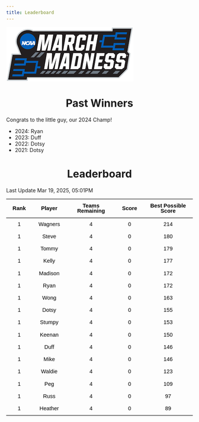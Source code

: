 ```yaml
---
title: Leaderboard
---
```


<link href="/rmarkdown-libs/tabwid/tabwid.css" rel="stylesheet" />
<script src="/rmarkdown-libs/tabwid/tabwid.js"></script>
<style type="text/css">
h1 {
  text-align: center;
}
</style>

![](march_madness_logo.png)

# Past Winners

Congrats to the little guy, our 2024 Champ!

- 2024: Ryan
- 2023: Duff
- 2022: Dotsy
- 2021: Dotsy

# Leaderboard

Last Update Mar 19, 2025, 05:01PM

<div class="tabwid"><style>.cl-47bd7df4{}.cl-47b80a90{font-family:'Helvetica';font-size:11pt;font-weight:bold;font-style:normal;text-decoration:none;color:rgba(0, 0, 0, 1.00);background-color:transparent;}.cl-47b80aa4{font-family:'Helvetica';font-size:11pt;font-weight:normal;font-style:normal;text-decoration:none;color:rgba(0, 0, 0, 1.00);background-color:transparent;}.cl-47bb507e{margin:0;text-align:center;border-bottom: 0 solid rgba(0, 0, 0, 1.00);border-top: 0 solid rgba(0, 0, 0, 1.00);border-left: 0 solid rgba(0, 0, 0, 1.00);border-right: 0 solid rgba(0, 0, 0, 1.00);padding-bottom:5pt;padding-top:5pt;padding-left:5pt;padding-right:5pt;line-height: 1;background-color:transparent;}.cl-47bb5b28{width:0.659in;background-color:transparent;vertical-align: middle;border-bottom: 1.5pt solid rgba(102, 102, 102, 1.00);border-top: 1.5pt solid rgba(102, 102, 102, 1.00);border-left: 0 solid rgba(0, 0, 0, 1.00);border-right: 0 solid rgba(0, 0, 0, 1.00);margin-bottom:0;margin-top:0;margin-left:0;margin-right:0;}.cl-47bb5b32{width:0.897in;background-color:transparent;vertical-align: middle;border-bottom: 1.5pt solid rgba(102, 102, 102, 1.00);border-top: 1.5pt solid rgba(102, 102, 102, 1.00);border-left: 0 solid rgba(0, 0, 0, 1.00);border-right: 0 solid rgba(0, 0, 0, 1.00);margin-bottom:0;margin-top:0;margin-left:0;margin-right:0;}.cl-47bb5b33{width:1.593in;background-color:transparent;vertical-align: middle;border-bottom: 1.5pt solid rgba(102, 102, 102, 1.00);border-top: 1.5pt solid rgba(102, 102, 102, 1.00);border-left: 0 solid rgba(0, 0, 0, 1.00);border-right: 0 solid rgba(0, 0, 0, 1.00);margin-bottom:0;margin-top:0;margin-left:0;margin-right:0;}.cl-47bb5b34{width:0.71in;background-color:transparent;vertical-align: middle;border-bottom: 1.5pt solid rgba(102, 102, 102, 1.00);border-top: 1.5pt solid rgba(102, 102, 102, 1.00);border-left: 0 solid rgba(0, 0, 0, 1.00);border-right: 0 solid rgba(0, 0, 0, 1.00);margin-bottom:0;margin-top:0;margin-left:0;margin-right:0;}.cl-47bb5b3c{width:1.754in;background-color:transparent;vertical-align: middle;border-bottom: 1.5pt solid rgba(102, 102, 102, 1.00);border-top: 1.5pt solid rgba(102, 102, 102, 1.00);border-left: 0 solid rgba(0, 0, 0, 1.00);border-right: 0 solid rgba(0, 0, 0, 1.00);margin-bottom:0;margin-top:0;margin-left:0;margin-right:0;}.cl-47bb5b3d{width:0.659in;background-color:transparent;vertical-align: middle;border-bottom: 0 solid rgba(0, 0, 0, 1.00);border-top: 0 solid rgba(0, 0, 0, 1.00);border-left: 0 solid rgba(0, 0, 0, 1.00);border-right: 0 solid rgba(0, 0, 0, 1.00);margin-bottom:0;margin-top:0;margin-left:0;margin-right:0;}.cl-47bb5b3e{width:0.897in;background-color:transparent;vertical-align: middle;border-bottom: 0 solid rgba(0, 0, 0, 1.00);border-top: 0 solid rgba(0, 0, 0, 1.00);border-left: 0 solid rgba(0, 0, 0, 1.00);border-right: 0 solid rgba(0, 0, 0, 1.00);margin-bottom:0;margin-top:0;margin-left:0;margin-right:0;}.cl-47bb5b46{width:1.593in;background-color:transparent;vertical-align: middle;border-bottom: 0 solid rgba(0, 0, 0, 1.00);border-top: 0 solid rgba(0, 0, 0, 1.00);border-left: 0 solid rgba(0, 0, 0, 1.00);border-right: 0 solid rgba(0, 0, 0, 1.00);margin-bottom:0;margin-top:0;margin-left:0;margin-right:0;}.cl-47bb5b47{width:0.71in;background-color:transparent;vertical-align: middle;border-bottom: 0 solid rgba(0, 0, 0, 1.00);border-top: 0 solid rgba(0, 0, 0, 1.00);border-left: 0 solid rgba(0, 0, 0, 1.00);border-right: 0 solid rgba(0, 0, 0, 1.00);margin-bottom:0;margin-top:0;margin-left:0;margin-right:0;}.cl-47bb5b50{width:1.754in;background-color:transparent;vertical-align: middle;border-bottom: 0 solid rgba(0, 0, 0, 1.00);border-top: 0 solid rgba(0, 0, 0, 1.00);border-left: 0 solid rgba(0, 0, 0, 1.00);border-right: 0 solid rgba(0, 0, 0, 1.00);margin-bottom:0;margin-top:0;margin-left:0;margin-right:0;}.cl-47bb5b51{width:0.659in;background-color:transparent;vertical-align: middle;border-bottom: 0 solid rgba(0, 0, 0, 1.00);border-top: 0 solid rgba(0, 0, 0, 1.00);border-left: 0 solid rgba(0, 0, 0, 1.00);border-right: 0 solid rgba(0, 0, 0, 1.00);margin-bottom:0;margin-top:0;margin-left:0;margin-right:0;}.cl-47bb5b5a{width:0.897in;background-color:transparent;vertical-align: middle;border-bottom: 0 solid rgba(0, 0, 0, 1.00);border-top: 0 solid rgba(0, 0, 0, 1.00);border-left: 0 solid rgba(0, 0, 0, 1.00);border-right: 0 solid rgba(0, 0, 0, 1.00);margin-bottom:0;margin-top:0;margin-left:0;margin-right:0;}.cl-47bb5b5b{width:1.593in;background-color:transparent;vertical-align: middle;border-bottom: 0 solid rgba(0, 0, 0, 1.00);border-top: 0 solid rgba(0, 0, 0, 1.00);border-left: 0 solid rgba(0, 0, 0, 1.00);border-right: 0 solid rgba(0, 0, 0, 1.00);margin-bottom:0;margin-top:0;margin-left:0;margin-right:0;}.cl-47bb5b64{width:0.71in;background-color:transparent;vertical-align: middle;border-bottom: 0 solid rgba(0, 0, 0, 1.00);border-top: 0 solid rgba(0, 0, 0, 1.00);border-left: 0 solid rgba(0, 0, 0, 1.00);border-right: 0 solid rgba(0, 0, 0, 1.00);margin-bottom:0;margin-top:0;margin-left:0;margin-right:0;}.cl-47bb5b65{width:1.754in;background-color:transparent;vertical-align: middle;border-bottom: 0 solid rgba(0, 0, 0, 1.00);border-top: 0 solid rgba(0, 0, 0, 1.00);border-left: 0 solid rgba(0, 0, 0, 1.00);border-right: 0 solid rgba(0, 0, 0, 1.00);margin-bottom:0;margin-top:0;margin-left:0;margin-right:0;}.cl-47bb5b66{width:0.659in;background-color:transparent;vertical-align: middle;border-bottom: 0 solid rgba(0, 0, 0, 1.00);border-top: 0 solid rgba(0, 0, 0, 1.00);border-left: 0 solid rgba(0, 0, 0, 1.00);border-right: 0 solid rgba(0, 0, 0, 1.00);margin-bottom:0;margin-top:0;margin-left:0;margin-right:0;}.cl-47bb5b67{width:0.897in;background-color:transparent;vertical-align: middle;border-bottom: 0 solid rgba(0, 0, 0, 1.00);border-top: 0 solid rgba(0, 0, 0, 1.00);border-left: 0 solid rgba(0, 0, 0, 1.00);border-right: 0 solid rgba(0, 0, 0, 1.00);margin-bottom:0;margin-top:0;margin-left:0;margin-right:0;}.cl-47bb5b6e{width:1.593in;background-color:transparent;vertical-align: middle;border-bottom: 0 solid rgba(0, 0, 0, 1.00);border-top: 0 solid rgba(0, 0, 0, 1.00);border-left: 0 solid rgba(0, 0, 0, 1.00);border-right: 0 solid rgba(0, 0, 0, 1.00);margin-bottom:0;margin-top:0;margin-left:0;margin-right:0;}.cl-47bb5b6f{width:0.71in;background-color:transparent;vertical-align: middle;border-bottom: 0 solid rgba(0, 0, 0, 1.00);border-top: 0 solid rgba(0, 0, 0, 1.00);border-left: 0 solid rgba(0, 0, 0, 1.00);border-right: 0 solid rgba(0, 0, 0, 1.00);margin-bottom:0;margin-top:0;margin-left:0;margin-right:0;}.cl-47bb5b78{width:1.754in;background-color:transparent;vertical-align: middle;border-bottom: 0 solid rgba(0, 0, 0, 1.00);border-top: 0 solid rgba(0, 0, 0, 1.00);border-left: 0 solid rgba(0, 0, 0, 1.00);border-right: 0 solid rgba(0, 0, 0, 1.00);margin-bottom:0;margin-top:0;margin-left:0;margin-right:0;}.cl-47bb5b79{width:0.659in;background-color:transparent;vertical-align: middle;border-bottom: 0 solid rgba(0, 0, 0, 1.00);border-top: 0 solid rgba(0, 0, 0, 1.00);border-left: 0 solid rgba(0, 0, 0, 1.00);border-right: 0 solid rgba(0, 0, 0, 1.00);margin-bottom:0;margin-top:0;margin-left:0;margin-right:0;}.cl-47bb5b7a{width:0.897in;background-color:transparent;vertical-align: middle;border-bottom: 0 solid rgba(0, 0, 0, 1.00);border-top: 0 solid rgba(0, 0, 0, 1.00);border-left: 0 solid rgba(0, 0, 0, 1.00);border-right: 0 solid rgba(0, 0, 0, 1.00);margin-bottom:0;margin-top:0;margin-left:0;margin-right:0;}.cl-47bb5b82{width:1.593in;background-color:transparent;vertical-align: middle;border-bottom: 0 solid rgba(0, 0, 0, 1.00);border-top: 0 solid rgba(0, 0, 0, 1.00);border-left: 0 solid rgba(0, 0, 0, 1.00);border-right: 0 solid rgba(0, 0, 0, 1.00);margin-bottom:0;margin-top:0;margin-left:0;margin-right:0;}.cl-47bb5b83{width:0.71in;background-color:transparent;vertical-align: middle;border-bottom: 0 solid rgba(0, 0, 0, 1.00);border-top: 0 solid rgba(0, 0, 0, 1.00);border-left: 0 solid rgba(0, 0, 0, 1.00);border-right: 0 solid rgba(0, 0, 0, 1.00);margin-bottom:0;margin-top:0;margin-left:0;margin-right:0;}.cl-47bb5b84{width:1.754in;background-color:transparent;vertical-align: middle;border-bottom: 0 solid rgba(0, 0, 0, 1.00);border-top: 0 solid rgba(0, 0, 0, 1.00);border-left: 0 solid rgba(0, 0, 0, 1.00);border-right: 0 solid rgba(0, 0, 0, 1.00);margin-bottom:0;margin-top:0;margin-left:0;margin-right:0;}.cl-47bb5b8c{width:0.659in;background-color:transparent;vertical-align: middle;border-bottom: 0 solid rgba(0, 0, 0, 1.00);border-top: 0 solid rgba(0, 0, 0, 1.00);border-left: 0 solid rgba(0, 0, 0, 1.00);border-right: 0 solid rgba(0, 0, 0, 1.00);margin-bottom:0;margin-top:0;margin-left:0;margin-right:0;}.cl-47bb5b8d{width:0.897in;background-color:transparent;vertical-align: middle;border-bottom: 0 solid rgba(0, 0, 0, 1.00);border-top: 0 solid rgba(0, 0, 0, 1.00);border-left: 0 solid rgba(0, 0, 0, 1.00);border-right: 0 solid rgba(0, 0, 0, 1.00);margin-bottom:0;margin-top:0;margin-left:0;margin-right:0;}.cl-47bb5b96{width:1.593in;background-color:transparent;vertical-align: middle;border-bottom: 0 solid rgba(0, 0, 0, 1.00);border-top: 0 solid rgba(0, 0, 0, 1.00);border-left: 0 solid rgba(0, 0, 0, 1.00);border-right: 0 solid rgba(0, 0, 0, 1.00);margin-bottom:0;margin-top:0;margin-left:0;margin-right:0;}.cl-47bb5b97{width:0.71in;background-color:transparent;vertical-align: middle;border-bottom: 0 solid rgba(0, 0, 0, 1.00);border-top: 0 solid rgba(0, 0, 0, 1.00);border-left: 0 solid rgba(0, 0, 0, 1.00);border-right: 0 solid rgba(0, 0, 0, 1.00);margin-bottom:0;margin-top:0;margin-left:0;margin-right:0;}.cl-47bb5b98{width:1.754in;background-color:transparent;vertical-align: middle;border-bottom: 0 solid rgba(0, 0, 0, 1.00);border-top: 0 solid rgba(0, 0, 0, 1.00);border-left: 0 solid rgba(0, 0, 0, 1.00);border-right: 0 solid rgba(0, 0, 0, 1.00);margin-bottom:0;margin-top:0;margin-left:0;margin-right:0;}.cl-47bb5ba0{width:0.659in;background-color:transparent;vertical-align: middle;border-bottom: 0 solid rgba(0, 0, 0, 1.00);border-top: 0 solid rgba(0, 0, 0, 1.00);border-left: 0 solid rgba(0, 0, 0, 1.00);border-right: 0 solid rgba(0, 0, 0, 1.00);margin-bottom:0;margin-top:0;margin-left:0;margin-right:0;}.cl-47bb5ba1{width:0.897in;background-color:transparent;vertical-align: middle;border-bottom: 0 solid rgba(0, 0, 0, 1.00);border-top: 0 solid rgba(0, 0, 0, 1.00);border-left: 0 solid rgba(0, 0, 0, 1.00);border-right: 0 solid rgba(0, 0, 0, 1.00);margin-bottom:0;margin-top:0;margin-left:0;margin-right:0;}.cl-47bb5baa{width:1.593in;background-color:transparent;vertical-align: middle;border-bottom: 0 solid rgba(0, 0, 0, 1.00);border-top: 0 solid rgba(0, 0, 0, 1.00);border-left: 0 solid rgba(0, 0, 0, 1.00);border-right: 0 solid rgba(0, 0, 0, 1.00);margin-bottom:0;margin-top:0;margin-left:0;margin-right:0;}.cl-47bb5bab{width:0.71in;background-color:transparent;vertical-align: middle;border-bottom: 0 solid rgba(0, 0, 0, 1.00);border-top: 0 solid rgba(0, 0, 0, 1.00);border-left: 0 solid rgba(0, 0, 0, 1.00);border-right: 0 solid rgba(0, 0, 0, 1.00);margin-bottom:0;margin-top:0;margin-left:0;margin-right:0;}.cl-47bb5bac{width:1.754in;background-color:transparent;vertical-align: middle;border-bottom: 0 solid rgba(0, 0, 0, 1.00);border-top: 0 solid rgba(0, 0, 0, 1.00);border-left: 0 solid rgba(0, 0, 0, 1.00);border-right: 0 solid rgba(0, 0, 0, 1.00);margin-bottom:0;margin-top:0;margin-left:0;margin-right:0;}.cl-47bb5bb4{width:0.659in;background-color:transparent;vertical-align: middle;border-bottom: 0 solid rgba(0, 0, 0, 1.00);border-top: 0 solid rgba(0, 0, 0, 1.00);border-left: 0 solid rgba(0, 0, 0, 1.00);border-right: 0 solid rgba(0, 0, 0, 1.00);margin-bottom:0;margin-top:0;margin-left:0;margin-right:0;}.cl-47bb5bb5{width:0.897in;background-color:transparent;vertical-align: middle;border-bottom: 0 solid rgba(0, 0, 0, 1.00);border-top: 0 solid rgba(0, 0, 0, 1.00);border-left: 0 solid rgba(0, 0, 0, 1.00);border-right: 0 solid rgba(0, 0, 0, 1.00);margin-bottom:0;margin-top:0;margin-left:0;margin-right:0;}.cl-47bb5bb6{width:1.593in;background-color:transparent;vertical-align: middle;border-bottom: 0 solid rgba(0, 0, 0, 1.00);border-top: 0 solid rgba(0, 0, 0, 1.00);border-left: 0 solid rgba(0, 0, 0, 1.00);border-right: 0 solid rgba(0, 0, 0, 1.00);margin-bottom:0;margin-top:0;margin-left:0;margin-right:0;}.cl-47bb5bbe{width:0.71in;background-color:transparent;vertical-align: middle;border-bottom: 0 solid rgba(0, 0, 0, 1.00);border-top: 0 solid rgba(0, 0, 0, 1.00);border-left: 0 solid rgba(0, 0, 0, 1.00);border-right: 0 solid rgba(0, 0, 0, 1.00);margin-bottom:0;margin-top:0;margin-left:0;margin-right:0;}.cl-47bb5bbf{width:1.754in;background-color:transparent;vertical-align: middle;border-bottom: 0 solid rgba(0, 0, 0, 1.00);border-top: 0 solid rgba(0, 0, 0, 1.00);border-left: 0 solid rgba(0, 0, 0, 1.00);border-right: 0 solid rgba(0, 0, 0, 1.00);margin-bottom:0;margin-top:0;margin-left:0;margin-right:0;}.cl-47bb5bc0{width:0.659in;background-color:transparent;vertical-align: middle;border-bottom: 0 solid rgba(0, 0, 0, 1.00);border-top: 0 solid rgba(0, 0, 0, 1.00);border-left: 0 solid rgba(0, 0, 0, 1.00);border-right: 0 solid rgba(0, 0, 0, 1.00);margin-bottom:0;margin-top:0;margin-left:0;margin-right:0;}.cl-47bb5bc1{width:0.897in;background-color:transparent;vertical-align: middle;border-bottom: 0 solid rgba(0, 0, 0, 1.00);border-top: 0 solid rgba(0, 0, 0, 1.00);border-left: 0 solid rgba(0, 0, 0, 1.00);border-right: 0 solid rgba(0, 0, 0, 1.00);margin-bottom:0;margin-top:0;margin-left:0;margin-right:0;}.cl-47bb5bc8{width:1.593in;background-color:transparent;vertical-align: middle;border-bottom: 0 solid rgba(0, 0, 0, 1.00);border-top: 0 solid rgba(0, 0, 0, 1.00);border-left: 0 solid rgba(0, 0, 0, 1.00);border-right: 0 solid rgba(0, 0, 0, 1.00);margin-bottom:0;margin-top:0;margin-left:0;margin-right:0;}.cl-47bb5bc9{width:0.71in;background-color:transparent;vertical-align: middle;border-bottom: 0 solid rgba(0, 0, 0, 1.00);border-top: 0 solid rgba(0, 0, 0, 1.00);border-left: 0 solid rgba(0, 0, 0, 1.00);border-right: 0 solid rgba(0, 0, 0, 1.00);margin-bottom:0;margin-top:0;margin-left:0;margin-right:0;}.cl-47bb5bca{width:1.754in;background-color:transparent;vertical-align: middle;border-bottom: 0 solid rgba(0, 0, 0, 1.00);border-top: 0 solid rgba(0, 0, 0, 1.00);border-left: 0 solid rgba(0, 0, 0, 1.00);border-right: 0 solid rgba(0, 0, 0, 1.00);margin-bottom:0;margin-top:0;margin-left:0;margin-right:0;}.cl-47bb5bd2{width:0.659in;background-color:transparent;vertical-align: middle;border-bottom: 0 solid rgba(0, 0, 0, 1.00);border-top: 0 solid rgba(0, 0, 0, 1.00);border-left: 0 solid rgba(0, 0, 0, 1.00);border-right: 0 solid rgba(0, 0, 0, 1.00);margin-bottom:0;margin-top:0;margin-left:0;margin-right:0;}.cl-47bb5bd3{width:0.897in;background-color:transparent;vertical-align: middle;border-bottom: 0 solid rgba(0, 0, 0, 1.00);border-top: 0 solid rgba(0, 0, 0, 1.00);border-left: 0 solid rgba(0, 0, 0, 1.00);border-right: 0 solid rgba(0, 0, 0, 1.00);margin-bottom:0;margin-top:0;margin-left:0;margin-right:0;}.cl-47bb5bd4{width:1.593in;background-color:transparent;vertical-align: middle;border-bottom: 0 solid rgba(0, 0, 0, 1.00);border-top: 0 solid rgba(0, 0, 0, 1.00);border-left: 0 solid rgba(0, 0, 0, 1.00);border-right: 0 solid rgba(0, 0, 0, 1.00);margin-bottom:0;margin-top:0;margin-left:0;margin-right:0;}.cl-47bb5bd5{width:0.71in;background-color:transparent;vertical-align: middle;border-bottom: 0 solid rgba(0, 0, 0, 1.00);border-top: 0 solid rgba(0, 0, 0, 1.00);border-left: 0 solid rgba(0, 0, 0, 1.00);border-right: 0 solid rgba(0, 0, 0, 1.00);margin-bottom:0;margin-top:0;margin-left:0;margin-right:0;}.cl-47bb5bd6{width:1.754in;background-color:transparent;vertical-align: middle;border-bottom: 0 solid rgba(0, 0, 0, 1.00);border-top: 0 solid rgba(0, 0, 0, 1.00);border-left: 0 solid rgba(0, 0, 0, 1.00);border-right: 0 solid rgba(0, 0, 0, 1.00);margin-bottom:0;margin-top:0;margin-left:0;margin-right:0;}.cl-47bb5bdc{width:0.659in;background-color:transparent;vertical-align: middle;border-bottom: 1.5pt solid rgba(102, 102, 102, 1.00);border-top: 0 solid rgba(0, 0, 0, 1.00);border-left: 0 solid rgba(0, 0, 0, 1.00);border-right: 0 solid rgba(0, 0, 0, 1.00);margin-bottom:0;margin-top:0;margin-left:0;margin-right:0;}.cl-47bb5bdd{width:0.897in;background-color:transparent;vertical-align: middle;border-bottom: 1.5pt solid rgba(102, 102, 102, 1.00);border-top: 0 solid rgba(0, 0, 0, 1.00);border-left: 0 solid rgba(0, 0, 0, 1.00);border-right: 0 solid rgba(0, 0, 0, 1.00);margin-bottom:0;margin-top:0;margin-left:0;margin-right:0;}.cl-47bb5bde{width:1.593in;background-color:transparent;vertical-align: middle;border-bottom: 1.5pt solid rgba(102, 102, 102, 1.00);border-top: 0 solid rgba(0, 0, 0, 1.00);border-left: 0 solid rgba(0, 0, 0, 1.00);border-right: 0 solid rgba(0, 0, 0, 1.00);margin-bottom:0;margin-top:0;margin-left:0;margin-right:0;}.cl-47bb5bdf{width:0.71in;background-color:transparent;vertical-align: middle;border-bottom: 1.5pt solid rgba(102, 102, 102, 1.00);border-top: 0 solid rgba(0, 0, 0, 1.00);border-left: 0 solid rgba(0, 0, 0, 1.00);border-right: 0 solid rgba(0, 0, 0, 1.00);margin-bottom:0;margin-top:0;margin-left:0;margin-right:0;}.cl-47bb5be6{width:1.754in;background-color:transparent;vertical-align: middle;border-bottom: 1.5pt solid rgba(102, 102, 102, 1.00);border-top: 0 solid rgba(0, 0, 0, 1.00);border-left: 0 solid rgba(0, 0, 0, 1.00);border-right: 0 solid rgba(0, 0, 0, 1.00);margin-bottom:0;margin-top:0;margin-left:0;margin-right:0;}</style><table data-quarto-disable-processing='true' class='cl-47bd7df4'><thead><tr style="overflow-wrap:break-word;"><th class="cl-47bb5b28"><p class="cl-47bb507e"><span class="cl-47b80a90">Rank</span></p></th><th class="cl-47bb5b32"><p class="cl-47bb507e"><span class="cl-47b80a90">Player</span></p></th><th class="cl-47bb5b33"><p class="cl-47bb507e"><span class="cl-47b80a90">Teams Remaining</span></p></th><th class="cl-47bb5b34"><p class="cl-47bb507e"><span class="cl-47b80a90">Score</span></p></th><th class="cl-47bb5b3c"><p class="cl-47bb507e"><span class="cl-47b80a90">Best Possible Score</span></p></th></tr></thead><tbody><tr style="overflow-wrap:break-word;"><td class="cl-47bb5b3d"><p class="cl-47bb507e"><span class="cl-47b80aa4">1</span></p></td><td class="cl-47bb5b3e"><p class="cl-47bb507e"><span class="cl-47b80aa4">Wagners</span></p></td><td class="cl-47bb5b46"><p class="cl-47bb507e"><span class="cl-47b80aa4">4</span></p></td><td class="cl-47bb5b47"><p class="cl-47bb507e"><span class="cl-47b80aa4">0</span></p></td><td class="cl-47bb5b50"><p class="cl-47bb507e"><span class="cl-47b80aa4">214</span></p></td></tr><tr style="overflow-wrap:break-word;"><td class="cl-47bb5b51"><p class="cl-47bb507e"><span class="cl-47b80aa4">1</span></p></td><td class="cl-47bb5b5a"><p class="cl-47bb507e"><span class="cl-47b80aa4">Steve</span></p></td><td class="cl-47bb5b5b"><p class="cl-47bb507e"><span class="cl-47b80aa4">4</span></p></td><td class="cl-47bb5b64"><p class="cl-47bb507e"><span class="cl-47b80aa4">0</span></p></td><td class="cl-47bb5b65"><p class="cl-47bb507e"><span class="cl-47b80aa4">180</span></p></td></tr><tr style="overflow-wrap:break-word;"><td class="cl-47bb5b66"><p class="cl-47bb507e"><span class="cl-47b80aa4">1</span></p></td><td class="cl-47bb5b67"><p class="cl-47bb507e"><span class="cl-47b80aa4">Tommy</span></p></td><td class="cl-47bb5b6e"><p class="cl-47bb507e"><span class="cl-47b80aa4">4</span></p></td><td class="cl-47bb5b6f"><p class="cl-47bb507e"><span class="cl-47b80aa4">0</span></p></td><td class="cl-47bb5b78"><p class="cl-47bb507e"><span class="cl-47b80aa4">179</span></p></td></tr><tr style="overflow-wrap:break-word;"><td class="cl-47bb5b66"><p class="cl-47bb507e"><span class="cl-47b80aa4">1</span></p></td><td class="cl-47bb5b67"><p class="cl-47bb507e"><span class="cl-47b80aa4">Kelly</span></p></td><td class="cl-47bb5b6e"><p class="cl-47bb507e"><span class="cl-47b80aa4">4</span></p></td><td class="cl-47bb5b6f"><p class="cl-47bb507e"><span class="cl-47b80aa4">0</span></p></td><td class="cl-47bb5b78"><p class="cl-47bb507e"><span class="cl-47b80aa4">177</span></p></td></tr><tr style="overflow-wrap:break-word;"><td class="cl-47bb5b79"><p class="cl-47bb507e"><span class="cl-47b80aa4">1</span></p></td><td class="cl-47bb5b7a"><p class="cl-47bb507e"><span class="cl-47b80aa4">Madison</span></p></td><td class="cl-47bb5b82"><p class="cl-47bb507e"><span class="cl-47b80aa4">4</span></p></td><td class="cl-47bb5b83"><p class="cl-47bb507e"><span class="cl-47b80aa4">0</span></p></td><td class="cl-47bb5b84"><p class="cl-47bb507e"><span class="cl-47b80aa4">172</span></p></td></tr><tr style="overflow-wrap:break-word;"><td class="cl-47bb5b66"><p class="cl-47bb507e"><span class="cl-47b80aa4">1</span></p></td><td class="cl-47bb5b67"><p class="cl-47bb507e"><span class="cl-47b80aa4">Ryan</span></p></td><td class="cl-47bb5b6e"><p class="cl-47bb507e"><span class="cl-47b80aa4">4</span></p></td><td class="cl-47bb5b6f"><p class="cl-47bb507e"><span class="cl-47b80aa4">0</span></p></td><td class="cl-47bb5b78"><p class="cl-47bb507e"><span class="cl-47b80aa4">172</span></p></td></tr><tr style="overflow-wrap:break-word;"><td class="cl-47bb5b3d"><p class="cl-47bb507e"><span class="cl-47b80aa4">1</span></p></td><td class="cl-47bb5b3e"><p class="cl-47bb507e"><span class="cl-47b80aa4">Wong</span></p></td><td class="cl-47bb5b46"><p class="cl-47bb507e"><span class="cl-47b80aa4">4</span></p></td><td class="cl-47bb5b47"><p class="cl-47bb507e"><span class="cl-47b80aa4">0</span></p></td><td class="cl-47bb5b50"><p class="cl-47bb507e"><span class="cl-47b80aa4">163</span></p></td></tr><tr style="overflow-wrap:break-word;"><td class="cl-47bb5b66"><p class="cl-47bb507e"><span class="cl-47b80aa4">1</span></p></td><td class="cl-47bb5b67"><p class="cl-47bb507e"><span class="cl-47b80aa4">Dotsy</span></p></td><td class="cl-47bb5b6e"><p class="cl-47bb507e"><span class="cl-47b80aa4">4</span></p></td><td class="cl-47bb5b6f"><p class="cl-47bb507e"><span class="cl-47b80aa4">0</span></p></td><td class="cl-47bb5b78"><p class="cl-47bb507e"><span class="cl-47b80aa4">155</span></p></td></tr><tr style="overflow-wrap:break-word;"><td class="cl-47bb5b8c"><p class="cl-47bb507e"><span class="cl-47b80aa4">1</span></p></td><td class="cl-47bb5b8d"><p class="cl-47bb507e"><span class="cl-47b80aa4">Stumpy</span></p></td><td class="cl-47bb5b96"><p class="cl-47bb507e"><span class="cl-47b80aa4">4</span></p></td><td class="cl-47bb5b97"><p class="cl-47bb507e"><span class="cl-47b80aa4">0</span></p></td><td class="cl-47bb5b98"><p class="cl-47bb507e"><span class="cl-47b80aa4">153</span></p></td></tr><tr style="overflow-wrap:break-word;"><td class="cl-47bb5ba0"><p class="cl-47bb507e"><span class="cl-47b80aa4">1</span></p></td><td class="cl-47bb5ba1"><p class="cl-47bb507e"><span class="cl-47b80aa4">Keenan</span></p></td><td class="cl-47bb5baa"><p class="cl-47bb507e"><span class="cl-47b80aa4">4</span></p></td><td class="cl-47bb5bab"><p class="cl-47bb507e"><span class="cl-47b80aa4">0</span></p></td><td class="cl-47bb5bac"><p class="cl-47bb507e"><span class="cl-47b80aa4">150</span></p></td></tr><tr style="overflow-wrap:break-word;"><td class="cl-47bb5bb4"><p class="cl-47bb507e"><span class="cl-47b80aa4">1</span></p></td><td class="cl-47bb5bb5"><p class="cl-47bb507e"><span class="cl-47b80aa4">Duff</span></p></td><td class="cl-47bb5bb6"><p class="cl-47bb507e"><span class="cl-47b80aa4">4</span></p></td><td class="cl-47bb5bbe"><p class="cl-47bb507e"><span class="cl-47b80aa4">0</span></p></td><td class="cl-47bb5bbf"><p class="cl-47bb507e"><span class="cl-47b80aa4">146</span></p></td></tr><tr style="overflow-wrap:break-word;"><td class="cl-47bb5ba0"><p class="cl-47bb507e"><span class="cl-47b80aa4">1</span></p></td><td class="cl-47bb5ba1"><p class="cl-47bb507e"><span class="cl-47b80aa4">Mike</span></p></td><td class="cl-47bb5baa"><p class="cl-47bb507e"><span class="cl-47b80aa4">4</span></p></td><td class="cl-47bb5bab"><p class="cl-47bb507e"><span class="cl-47b80aa4">0</span></p></td><td class="cl-47bb5bac"><p class="cl-47bb507e"><span class="cl-47b80aa4">146</span></p></td></tr><tr style="overflow-wrap:break-word;"><td class="cl-47bb5bc0"><p class="cl-47bb507e"><span class="cl-47b80aa4">1</span></p></td><td class="cl-47bb5bc1"><p class="cl-47bb507e"><span class="cl-47b80aa4">Waldie</span></p></td><td class="cl-47bb5bc8"><p class="cl-47bb507e"><span class="cl-47b80aa4">4</span></p></td><td class="cl-47bb5bc9"><p class="cl-47bb507e"><span class="cl-47b80aa4">0</span></p></td><td class="cl-47bb5bca"><p class="cl-47bb507e"><span class="cl-47b80aa4">123</span></p></td></tr><tr style="overflow-wrap:break-word;"><td class="cl-47bb5b3d"><p class="cl-47bb507e"><span class="cl-47b80aa4">1</span></p></td><td class="cl-47bb5b3e"><p class="cl-47bb507e"><span class="cl-47b80aa4">Peg</span></p></td><td class="cl-47bb5b46"><p class="cl-47bb507e"><span class="cl-47b80aa4">4</span></p></td><td class="cl-47bb5b47"><p class="cl-47bb507e"><span class="cl-47b80aa4">0</span></p></td><td class="cl-47bb5b50"><p class="cl-47bb507e"><span class="cl-47b80aa4">109</span></p></td></tr><tr style="overflow-wrap:break-word;"><td class="cl-47bb5bd2"><p class="cl-47bb507e"><span class="cl-47b80aa4">1</span></p></td><td class="cl-47bb5bd3"><p class="cl-47bb507e"><span class="cl-47b80aa4">Russ</span></p></td><td class="cl-47bb5bd4"><p class="cl-47bb507e"><span class="cl-47b80aa4">4</span></p></td><td class="cl-47bb5bd5"><p class="cl-47bb507e"><span class="cl-47b80aa4">0</span></p></td><td class="cl-47bb5bd6"><p class="cl-47bb507e"><span class="cl-47b80aa4">97</span></p></td></tr><tr style="overflow-wrap:break-word;"><td class="cl-47bb5bdc"><p class="cl-47bb507e"><span class="cl-47b80aa4">1</span></p></td><td class="cl-47bb5bdd"><p class="cl-47bb507e"><span class="cl-47b80aa4">Heather</span></p></td><td class="cl-47bb5bde"><p class="cl-47bb507e"><span class="cl-47b80aa4">4</span></p></td><td class="cl-47bb5bdf"><p class="cl-47bb507e"><span class="cl-47b80aa4">0</span></p></td><td class="cl-47bb5be6"><p class="cl-47bb507e"><span class="cl-47b80aa4">89</span></p></td></tr></tbody></table></div>
